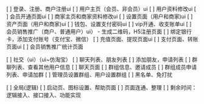 
[ ] 登录、注册、商户注册ui
[ ] 用户主页（会员、非会员）ui
[ ] 用户资料修改ui
[ ] 会员开通页面ui
[ ] 商家主页和商家资料修改ui
[ ] 设置页面（用户和商家)ui
[ ] 资产页面（用户和商家)ui
[ ] 钱包、设置支付密码ui
[ ] vip开通、收支账单ui
[ ] 会员销售推广（商户、普通用户）ui）       -   生成二维码，H5注册页面
[ ] 绑定银行卡，添加支付账号（支付宝、微信）
[ ] 充值页面、提现页面ui
[ ] 支付页面、转账页面ui
[ ] 会员销售推广统计页面



[ ] 社交（ui）（ui~仿淘宝）
[ ] 聊天列表、朋友列表
[ ] 添加朋友，申请列表
[ ] 群聊列表、查看其他用户信息
[ ] 聊天页面
[ ] 群组信息、邀请成员
[ ] 群组成员申请列表、申请加群
[ ] 管理员设置群组、用户设置群组
[ ] 黑名单、免打扰



[ ] 全局(逻辑)
[ ] 启动页、图标设置、帮助页面
[ ] 页面连通、整理
[ ] 剩余时间：逻辑接入、接口接入、功能实现
